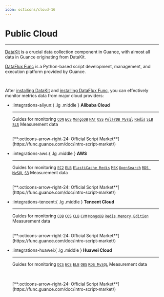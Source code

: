 ```yaml
---
icon: octicons/cloud-16
---
```


# Public Cloud

---

[DataKit](../datakit/index.md) is a crucial data collection component in Guance, with almost all data in Guance originating from DataKit.

[DataFlux Func](https://func.guance.com/doc/) is a Python-based script development, management, and execution platform provided by Guance.

<br />

After [installing DataKit](../datakit/datakit-install.md) and [installing DataFlux Func](https://func.guance.com/doc/quick-start/), you can effectively monitor metrics data from major cloud providers:

<!-- markdownlint-disable MD030 -->
<div class="grid cards" markdown>

-   :integrations-aliyun:{ .lg .middle } __Alibaba Cloud__

    ---

    Guides for monitoring [`CDN`](aliyun_cdn.md) [`ECS`](aliyun_ecs.md) [`MongoDB`](aliyun_mongodb.md) [`NAT`](aliyun_nat.md) [`OSS`](aliyun_oss.md) [`PolarDB Mysql`](aliyun_polardb_mysql.md) [`Redis`](aliyun_redis.md) [`SLB`](aliyun_slb.md) [`SLS`](aliyun_sls.md) Measurement data

    <br/>
    [**:octicons-arrow-right-24: Official Script Market**](https://func.guance.com/doc/intro-script-market/)

-   :integrations-aws:{ .lg .middle } __AWS__

    ---

    Guides for monitoring [`EC2`](aws_ec2.md) [`ELB`](aws_elb.md) [`ElastiCache Redis`](aws_elasticache_redis.md) [`MSK`](aws_msk.md) [`OpenSearch`](aws_opensearch.md) [`RDS MySQL`](aws_rds_mysql.md) [`S3`](aws_s3.md) Measurement data

    <br/>
    [**:octicons-arrow-right-24: Official Script Market**](https://func.guance.com/doc/intro-script-market/)

-   :integrations-tencent:{ .lg .middle } __Tencent Cloud__

    ---

    Guides for monitoring [`CDB`](tencent_cdb.md) [`COS`](tencent_cos.md) [`CLB`](tencent_clb_public.md) [`CVM`](tencent_cvm.md) [`MongoDB`](tencent_mongodb.md) [`Redis Memory Edition`](tencent_redis_mem.md) Measurement data

    <br/>
    [**:octicons-arrow-right-24: Official Script Market**](https://func.guance.com/doc/intro-script-market/)

-   :integrations-huawei:{ .lg .middle } __Huawei Cloud__

    ---

    Guides for monitoring [`DCS`](huawei_dcs.md) [`ECS`](huawei_ecs.md) [`ELB`](huawei_elb.md) [`OBS`](huawei_obs.md) [`RDS MySQL`](huawei_rds_mysql.md) Measurement data

    <br/>
    <br/>
    [**:octicons-arrow-right-24: Official Script Market**](https://func.guance.com/doc/intro-script-market/)

</div>

<br/>

<br/>

<br/>

<br/>
<!-- markdownlint-enable -->
